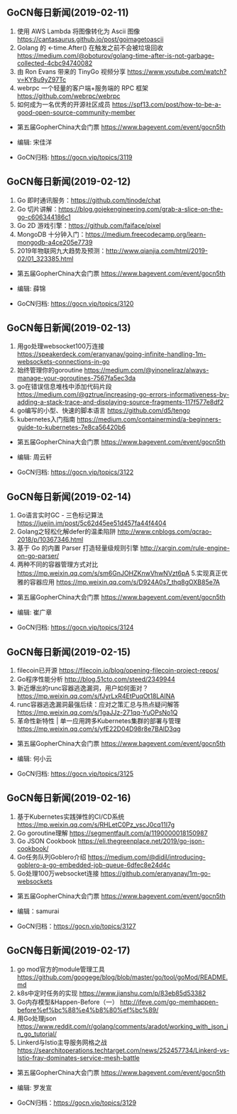 ## GoCN每日新闻(2019-02-11)

1. 使用 AWS Lambda 将图像转化为 Ascii 图像 https://cantasaurus.github.io/post/goimagetoascii
2. Golang 的 <-time.After() 在触发之前不会被垃圾回收 https://medium.com/@oboturov/golang-time-after-is-not-garbage-collected-4cbc94740082
3. 由 Ron Evans 带来的 TinyGo 视频分享 https://www.youtube.com/watch?v=KY8u9yZ97Tc
4. webrpc 一个轻量的客户端+服务端的 RPC 框架 https://github.com/webrpc/webrpc
5. 如何成为一名优秀的开源社区成员 https://spf13.com/post/how-to-be-a-good-open-source-community-member

* 第五届GopherChina大会门票 https://www.bagevent.com/event/gocn5th

* 编辑: 宋佳洋
* GoCN归档: https://gocn.vip/topics/3119

## GoCN每日新闻(2019-02-12)

1. Go 即时通讯服务：https://github.com/tinode/chat
2. Go 切片讲解：https://blog.gojekengineering.com/grab-a-slice-on-the-go-c606344186c1
3. Go 2D 游戏引擎：https://github.com/faiface/pixel
4. MongoDB 十分钟入门：https://medium.freecodecamp.org/learn-mongodb-a4ce205e7739
5. 2019年物联网九大趋势及预测：http://www.qianjia.com/html/2019-02/01_323385.html

* 第五届GopherChina大会门票 https://www.bagevent.com/event/gocn5th

* 编辑: 薛锦
* GoCN归档: https://gocn.vip/topics/3120

## GoCN每日新闻(2019-02-13)

1. 用go处理websocket100万连接 https://speakerdeck.com/eranyanay/going-infinite-handling-1m-websockets-connections-in-go
2. 始终管理你的goroutine https://medium.com/@yinoneliraz/always-manage-your-goroutines-7567fa5ec3da
3. go在错误信息堆栈中添加代码片段 https://medium.com/@gztrue/increasing-go-errors-informativeness-by-adding-a-stack-trace-and-displaying-source-fragments-117f577e8df2
4. go编写的小型、快速的脚本语言 https://github.com/d5/tengo
5. kubernetes入门指南 https://medium.com/containermind/a-beginners-guide-to-kubernetes-7e8ca56420b6

* 第五届GopherChina大会门票 https://www.bagevent.com/event/gocn5th

* 编辑: 周云轩
* GoCN归档: https://gocn.vip/topics/3122


## GoCN每日新闻(2019-02-14)

1. Go语言实时GC - 三色标记算法 https://juejin.im/post/5c62d45ee51d457fa44f4404
2. Golang之轻松化解defer的温柔陷阱 http://www.cnblogs.com/qcrao-2018/p/10367346.html
3. 基于 Go 的内置 Parser 打造轻量级规则引擎 http://xargin.com/rule-engine-on-go-parser/
4. 两种不同的容器管理方式对比 https://mp.weixin.qq.com/s/sm6GnJOHZKnwVhwNVzt6pA
5.实现真正优雅的容器应用 https://mp.weixin.qq.com/s/D924A0s7_thq8gOXB85e7A

* 第五届GopherChina大会门票 https://www.bagevent.com/event/gocn5th

* 编辑: 崔广章
* GoCN归档: https://gocn.vip/topics/3124


## GoCN每日新闻(2019-02-15)

1. filecoin已开源 https://filecoin.io/blog/opening-filecoin-project-repos/ 
2. Go程序性能分析 http://blog.51cto.com/steed/2349944
3. 新近爆出的runc容器逃逸漏洞，用户如何面对？ https://mp.weixin.qq.com/s/fJyrLxR4EtPuqOt18LAINA
4. runc容器逃逸漏洞最强后续：应对之策汇总与热点疑问解答 https://mp.weixin.qq.com/s/1gaJJz-271qq-YuOPsNo1Q
5. 革命性新特性 | 单一应用跨多Kubernetes集群的部署与管理 https://mp.weixin.qq.com/s/yfE22D04D98r8e7BAlD3qg 

* 第五届GopherChina大会门票 https://www.bagevent.com/event/gocn5th

* 编辑: 何小云
* GoCN归档: https://gocn.vip/topics/3125

## GoCN每日新闻(2019-02-16)

1. 基于Kubernetes实践弹性的CI/CD系统 https://mp.weixin.qq.com/s/RHLetC0Pz_vscJ0cq11I7g
2. Go goroutine理解 https://segmentfault.com/a/1190000018150987
3. Go JSON Cookbook https://eli.thegreenplace.net/2019/go-json-cookbook/
4. Go任务队列Goblero介绍 https://medium.com/@didil/introducing-goblero-a-go-embedded-job-queue-6dfec8e24d4c
5. Go处理100万websocket连接 https://github.com/eranyanay/1m-go-websockets

* 第五届GopherChina大会门票 https://www.bagevent.com/event/gocn5th

* 编辑：samurai
* GoCN归档：https://gocn.vip/topics/3127

## GoCN每日新闻(2019-02-17)

1. go mod官方的module管理工具 https://github.com/googege/blog/blob/master/go/tool/goMod/README.md
2. k8s中定时任务的实现 https://www.jianshu.com/p/83eb85d53382
3. Go内存模型&Happen-Before（一） http://ifeve.com/go-memhappen-before%ef%bc%88%e4%b8%80%ef%bc%89/
4. 用Go处理json https://www.reddit.com/r/golang/comments/aradot/working_with_json_in_go_tutorial/
5. Linkerd与Istio主导服务网格之战 https://searchitoperations.techtarget.com/news/252457734/Linkerd-vs-Istio-fray-dominates-service-mesh-battle

* 第五届GopherChina大会门票 https://www.bagevent.com/event/gocn5th

* 编辑: 罗发宣
* GoCN归档：https://gocn.vip/topics/3129
